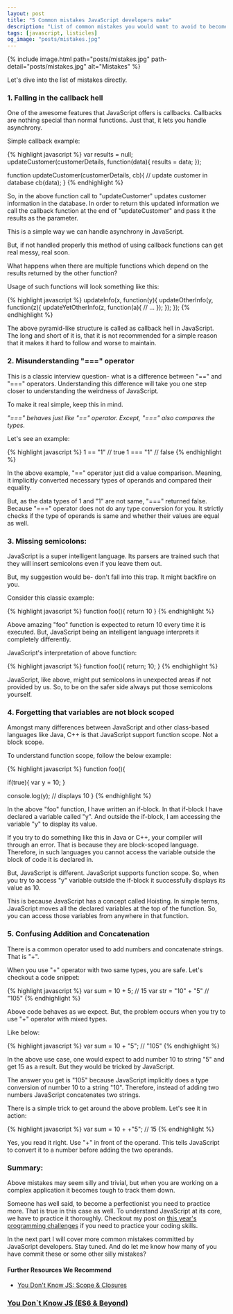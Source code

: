 ```yaml
---
layout: post
title: "5 Common mistakes JavaScript developers make"
description: "List of common mistakes you would want to avoid to become a JavaScript ninja. JavaScript Callback functions. JavaScript scopes. Strings in JavaScript."
tags: [javascript, listicles]
og_image: "posts/mistakes.jpg"
---
```


{% include image.html path="posts/mistakes.jpg" path-detail="posts/mistakes.jpg" alt="Mistakes" %}



Let's dive into the list of mistakes directly.


### 1. Falling in the callback hell
One of the awesome features that JavaScript offers is callbacks. Callbacks are nothing special than normal functions. Just that, it lets you handle asynchrony. 

Simple callback example:

{% highlight javascript %}
var results = null;
updateCustomer(customerDetails, function(data){
	results = data;
});

function updateCustomer(customerDetails, cb){
	// update customer in database
	cb(data);
}
{% endhighlight %}


So, in the above function call to "updateCustomer" updates customer information in the database. In order to return this updated information we call the callback function at the end of "updateCustomer" and pass it the results as the parameter.

This is a simple way we can handle asynchrony in JavaScript.

But, if not handled properly this method of using callback functions can get real messy, real soon.

What happens when there are multiple functions which depend on the results returned by the other function?

Usage of such functions will look something like this:

{% highlight javascript %}
updateInfo(x, function(y){
	updateOtherInfo(y, function(z){
		updateYetOtherInfo(z, function(a){
			// ...
		});
	});
});
{% endhighlight %}

The above pyramid-like structure is called as callback hell in JavaScript. The long and short of it is, that it is not recommended for a simple reason that it makes it hard to follow and worse to maintain.


### 2. Misunderstanding "===" operator
This is a classic interview question- what is a difference between "==" and "===" operators. Understanding this difference will take you one step closer to understanding the weirdness of JavaScript.

To make it real simple, keep this in mind. 

*"===" behaves just like "==" operator. Except, "===" also compares the types.*

Let's see an example:

{% highlight javascript %}
1 == "1" 	// true
1 === "1" 	// false
{% endhighlight %}

In the above example, "==" operator just did a value comparison. Meaning, it implicitly converted necessary types of operands and compared their equality.

But, as the data types of 1 and "1" are not same, "===" returned false. Because "===" operator does not do any type conversion for you. It strictly checks if the type of operands is same and whether their values are equal as well.


### 3. Missing semicolons:
JavaScript is a super intelligent language. Its parsers are trained such that they will insert semicolons even if you leave them out.

But, my suggestion would be- don't fall into this trap. It might backfire on you.

Consider this classic example:

{% highlight javascript %}
function foo(){
	return
	10
}
{% endhighlight %}

Above amazing "foo" function is expected to return 10 every time it is executed. But, JavaScript being an intelligent language interprets it completely differently.

JavaScript's interpretation of above function:

{% highlight javascript %}
function foo(){
	return;
	10;
}
{% endhighlight %}

JavaScript, like above, might put semicolons in unexpected areas if not provided by us. So, to be on the safer side always put those semicolons yourself.


### 4. Forgetting that variables are not block scoped
Amongst many differences between JavaScript and other class-based languages like Java, C++ is that JavaScript support function scope. Not a block scope.

To understand function scope, follow the below example:


{% highlight javascript %}
function foo(){
 
  if(true){
     var y = 10;
  }
  
  console.log(y); // displays 10
}
{% endhighlight %}


In the above "foo" function, I have written an if-block. In that if-block I have declared a variable called "y". And outside the if-block, I am accessing the variable "y" to display its value.

If you try to do something like this in Java or C++, your compiler will through an error. That is because they are block-scoped language. Therefore, in such languages you cannot access the variable outside the block of code it is declared in.

But, JavaScript is different. JavaScript supports function scope. So, when you try to access "y" variable outside the if-block it successfully displays its value as 10.

This is because JavaScript has a concept called Hoisting. In simple terms, JavaScript moves all the declared variables at the top of the function. So, you can access those variables from anywhere in that function.



### 5. Confusing Addition and Concatenation
There is a common operator used to add numbers and concatenate strings. That is "+".

When you use "+" operator with two same types, you are safe. Let's checkout a code snippet:

{% highlight javascript %}
var sum = 10 + 5; 		// 15
var str = "10" + "5" 	// "105"
{% endhighlight %}

Above code behaves as we expect. But, the problem occurs when you try to use "+" operator with mixed types. 

Like below:

{% highlight javascript %}
var sum = 10 + "5"; 	// "105"
{% endhighlight %}

In the above use case, one would expect to add number 10 to string "5" and get 15 as a result. But they would be tricked by JavaScript.

The answer you get is "105" because JavaScript implicitly does a type conversion of number 10 to a string "10". Therefore, instead of adding two numbers JavaScript concatenates two strings.

There is a simple trick to get around the above problem. Let's see it in action:

{% highlight javascript %}
var sum = 10 + +"5"; 	// 15
{% endhighlight %}

Yes, you read it right. Use "+" in front of the operand. This tells JavaScript to convert it to a number before adding the two operands.


### Summary:
Above mistakes may seem silly and trivial, but when you are working on a complex application it becomes tough to track them down.

Someone has well said, to become a perfectionist you need to practice more. That is true in this case as well. To understand JavaScript at its core, we have to practice it thoroughly. Checkout my post on [this year's programming challenges](http://ngninja.com/posts/new-year-programming-challenge) if you need to practice your coding skills.

In the next part I will cover more common mistakes committed by JavaScript developers. Stay tuned. And do let me know how many of you have commit these or some other silly mistakes?



#### Further Resources We Recommend

- [You Don't Know JS: Scope & Closures](https://amzn.to/2UaT46V)
### [You Don`t Know JS (ES6 & Beyond)](https://amzn.to/2GGox8Y)